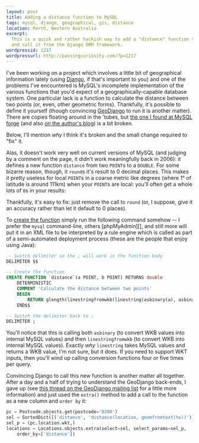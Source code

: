 ```yaml
---
layout: post
title: Adding a distance function to MySQL
tags: mysql, django, geographical, gis, distance
location: Perth, Western Australia
excerpt: 
  This is a quick and rather hackish way to add a "distance" function to MySQL
  and call it from the Django ORM framework.
wordpressid: 1217
wordpressurl: http://passingcuriosity.com/?p=1217
---
```


I've been working on a project which involves a little bit of geographical
information lately (using [Django](http://djangoproject.com/), if that's
important to you) and one of the problems I've encountered is MySQL's
incomplete implementation of the various functions that you'd expect of a
geographically-capable database system. One particular lack is a function to
calculate the distance between two points (or, even, other geometric forms).
Thankfully, it's possible to define it yourself (though convincing
[GeoDjango](http://geodjango.org/) to run it is another matter). There are
copies floating around in the 'tubes, but [the one I found at MySQL
forge](http://forge.mysql.com/tools/tool.php?id=41) (and also [on the author's
blog](http://pabloj.blogspot.com/2006/01/distance-function-for-mysql.html)) is
a bit broken.

Below, I'll mention *why* I think it's broken and the small change required to
"fix" it.

Alas, it doesn't work very well on current versions of MySQL (and judging by a
comment on the page, it didn't work meaningfully back in 2006): it defines a
new function `distance` from two `POINT`s to a `DOUBLE`. For some bizarre
reason, though, it `round`s it's result to 0 decimal places. This makes it
pretty useless for local `POINT`s in a coarse metric like degrees (where 1° of
latitude is around 111km) when your `POINT`s are local: you'll often get a
whole lots of `0`s in your results:

Thankfully, it's easy to fix: just remove the call to `round` (or, I suppose,
give it an accuracy rather than let it default to 0 places).

To [create the
function](http://dev.mysql.com/doc/refman/5.0/en/create-procedure.html) simply
run the following command somehow -- I prefer the `mysql` command-line, others
[phpMyAdmin][], and still more will put it in an XML file to be interpreted by
a rule engine which is called as part of a semi-automated deployment process
(these are the people that enjoy using Java):

``````sql
-- Switch delimiter so the ; will work in the function body
DELIMITER $$

-- Create the function
CREATE FUNCTION `distance`(a POINT, b POINT) RETURNS double 
    DETERMINISTIC 
    COMMENT 'Calculate the distance between two points' 
    BEGIN 
        RETURN glength(linestringfromwkb(linestring(asbinary(a), asbinary(b)))); 
    END$$

-- Switch the delimiter back to ;
DELIMITER ;
``````

You'll notice that this is calling both `asbinary` (to convert WKB values into
internal MySQL values) and then `linestringfromwkb` (to convert WKB into
internal MySQL values). Exactly *why* `linestring` takes MySQL values and
returns a WKB value, I'm not sure, but it does. If you need to support WKT
inputs, then you'll wind up calling conversion functions four or five times
per query.

Convincing Django to call this new function is another matter all together.
After a day and a half of trying to understand the GeoDjango back-ends, I gave
up (see [this thread on the GeoDjango mailing
list](http://groups.google.com/group/geodjango/browse_thread/thread/8f3e66b03c126a32)
for a little more information) and just used the `extra()` method to add a
call to the function as a new column and `order by` it:

``````python
pc = Postcode.objects.get(postcode='0200')
sel = SortedDict([('distance', 'distance(location, geomfromtext(%s))')])
sel_p = (pc.location.wkt,)
locations = Locations.objects.extra(select=sel, select_params=sel_p, 
    order_by=['distance'])
``````
